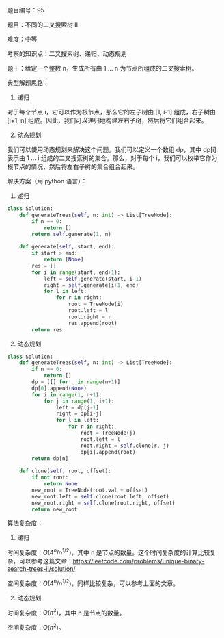 题目编号：95

题目：不同的二叉搜索树 II

难度：中等

考察的知识点：二叉搜索树、递归、动态规划

题干：给定一个整数 n，生成所有由 1 ... n 为节点所组成的二叉搜索树。

典型解题思路：

1. 递归

对于每个节点 i，它可以作为根节点，那么它的左子树由 [1, i-1] 组成，右子树由 [i+1, n] 组成。因此，我们可以递归地构建左右子树，然后将它们组合起来。

2. 动态规划

我们可以使用动态规划来解决这个问题。我们可以定义一个数组 dp，其中 dp[i] 表示由 1 ... i 组成的二叉搜索树的集合。那么，对于每个 i，我们可以枚举它作为根节点的情况，然后将左右子树的集合组合起来。

解决方案（用 python 语言）：

1. 递归

```python
class Solution:
    def generateTrees(self, n: int) -> List[TreeNode]:
        if n == 0:
            return []
        return self.generate(1, n)
    
    def generate(self, start, end):
        if start > end:
            return [None]
        res = []
        for i in range(start, end+1):
            left = self.generate(start, i-1)
            right = self.generate(i+1, end)
            for l in left:
                for r in right:
                    root = TreeNode(i)
                    root.left = l
                    root.right = r
                    res.append(root)
        return res
```

2. 动态规划

```python
class Solution:
    def generateTrees(self, n: int) -> List[TreeNode]:
        if n == 0:
            return []
        dp = [[] for _ in range(n+1)]
        dp[0].append(None)
        for i in range(1, n+1):
            for j in range(1, i+1):
                left = dp[j-1]
                right = dp[i-j]
                for l in left:
                    for r in right:
                        root = TreeNode(j)
                        root.left = l
                        root.right = self.clone(r, j)
                        dp[i].append(root)
        return dp[n]
    
    def clone(self, root, offset):
        if not root:
            return None
        new_root = TreeNode(root.val + offset)
        new_root.left = self.clone(root.left, offset)
        new_root.right = self.clone(root.right, offset)
        return new_root
```

算法复杂度：

1. 递归

时间复杂度：$O(4^n/n^{1/2})$，其中 n 是节点的数量。这个时间复杂度的计算比较复杂，可以参考这篇文章：https://leetcode.com/problems/unique-binary-search-trees-ii/solution/

空间复杂度：$O(4^n/n^{1/2})$，同样比较复杂，可以参考上面的文章。

2. 动态规划

时间复杂度：$O(n^3)$，其中 n 是节点的数量。

空间复杂度：$O(n^2)$。